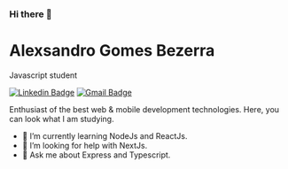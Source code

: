 ### Hi there 👋

# Alexsandro Gomes Bezerra 

Javascript student

[![Linkedin Badge](https://img.shields.io/badge/-Alexsandro%20Bezerra-6633cc?style=flat-square&logo=Linkedin&logoColor=white&link=https://www.linkedin.com/in/alexsandrobezerra/)](https://www.linkedin.com/in/alexsandrobezerra/) 
[![Gmail Badge](https://img.shields.io/badge/-contato.alexsandro.bezerra@gmail.com-6633cc?style=flat-square&logo=Gmail&logoColor=white&link=mailto:contato.alexsandro.bezerra@gmail.com)](mailto:contato.alexsandro.bezerra@gmail.com)

Enthusiast of the best web & mobile development technologies.
Here, you can look what I am studying.

- 🌱 I’m currently learning NodeJs and ReactJs.
- 🤔 I’m looking for help with NextJs.
- 💬 Ask me about Express and Typescript.

<!--
- 🔭 I’m currently working on ...
- 🌱 I’m currently learning ...
- 👯 I’m looking to collaborate on ...
- 🤔 I’m looking for help with ...
- 💬 Ask me about ...
- 📫 How to reach me: ...
- 😄 Pronouns: ...
- ⚡ Fun fact: ...
-->
